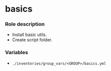 # basics

### Role description

* Install basic utils.
* Create script folder.

### Variables

* `./inventories/group_vars/<GROUP>/basics.yml`

